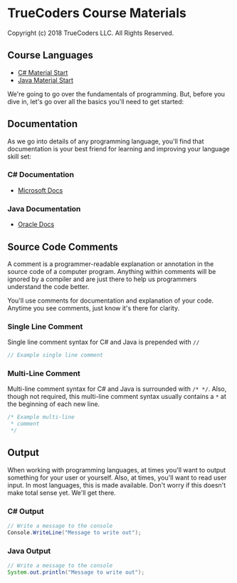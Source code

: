 # TrueCoders Course Materials

Copyright (c) 2018 TrueCoders LLC. All Rights Reserved.

## Course Languages

* [C# Material Start](cs/variables.markdown)
* [Java Material Start](java/variables.markdown)

We're going to go over the fundamentals of programming. But, before you dive in, let's go over all the basics you'll need to get started:

## Documentation

As we go into details of any programming language, you'll find that documentation is your best friend for learning and improving your language skill set:

### C# Documentation

* [Microsoft Docs](https://docs.microsoft.com/en-us/dotnet/csharp/)

### Java Documentation

* [Oracle Docs](https://docs.oracle.com/javase/9/)

## Source Code Comments

A comment is a programmer-readable explanation or annotation in the source code of a computer program. Anything within comments will be ignored by a compiler and are just there to help us programmers understand the code better.

You'll use comments for documentation and explanation of your code. Anytime you see comments, just know it's there for clarity.

### Single Line Comment

Single line comment syntax for C# and Java is prepended with `//`

```cs
// Example single line comment
```

### Multi-Line Comment

Multi-line comment syntax for C# and Java is surrounded with `/* */`. Also, though not required, this multi-line comment syntax usually contains a `*` at the beginning of each new line.

```cs
/* Example multi-line
 * comment
 */
```

## Output

When working with programming languages, at times you'll want to output something for your user or yourself. Also, at times, you'll want to read user input. In most languages, this is made available. Don't worry if this doesn't make total sense yet. We'll get there.

### C# Output

```cs
// Write a message to the console
Console.WriteLine("Message to write out");
```

### Java Output

```java
// Write a message to the console
System.out.println("Message to write out");
```
